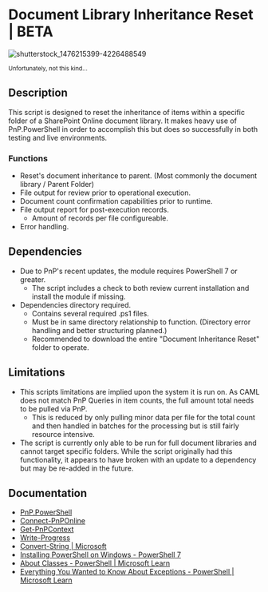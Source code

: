 # Document Library Inheritance Reset | BETA

![shutterstock_1476215399-4226488549](https://github.com/DravenWB/Microsoft_PowerShell_Scripts/assets/46582061/f3c93143-35ad-45ab-931f-3043d83bffdb)

<sup> Unfortunately, not this kind... </sup>

## Description

This script is designed to reset the inheritance of items within a specific folder of a SharePoint Online document library. It makes heavy use of PnP.PowerShell in order to accomplish this but does so successfully in both testing and live environments.

### Functions
- Reset's document inheritance to parent. (Most commonly the document library / Parent Folder)
- File output for review prior to operational execution.
- Document count confirmation capabilities prior to runtime.
- File output report for post-execution records.
   - Amount of records per file configureable. 
- Error handling.

## Dependencies
- Due to PnP's recent updates, the module requires PowerShell 7 or greater.
   - The script includes a check to both review current installation and install the module if missing.
- Dependencies directory required.
   - Contains several required .ps1 files.
   - Must be in same directory relationship to function. (Directory error handling and better structuring planned.)
   - Recommended to download the entire "Document Inheritance Reset" folder to operate.

## Limitations
- This scripts limitations are implied upon the system it is run on. As CAML does not match PnP Queries in item counts, the full amount total needs to be pulled via PnP.
   - This is reduced by only pulling minor data per file for the total count and then handled in batches for the processing but is still fairly resource intensive.
- The script is currently only able to be run for full document libraries and cannot target specific folders. While the script originally had this functionality, it appears to have broken with an update to a dependency but may be re-added in the future.

## Documentation
- [PnP.PowerShell](https://github.com/pnp/powershell)
- [Connect-PnPOnline](https://pnp.github.io/powershell/cmdlets/Connect-PnPOnline.html)
- [Get-PnPContext](https://pnp.github.io/powershell/cmdlets/Get-PnPContext.html)
- [Write-Progress](https://learn.microsoft.com/en-us/powershell/module/microsoft.powershell.utility/write-progress?view=powershell-7.4)
- [Convert-String | Microsoft](https://learn.microsoft.com/en-us/powershell/module/microsoft.powershell.utility/convert-string?view=powershell-5.1)
- [Installing PowerShell on Windows - PowerShell 7](https://learn.microsoft.com/en-us/powershell/scripting/install/installing-powershell-on-windows?view=powershell-7.4#installing-the-msi-package)
- [About Classes - PowerShell | Microsoft Learn](https://learn.microsoft.com/en-us/powershell/module/microsoft.powershell.core/about/about_classes?view=powershell-7.4)
- [Everything You Wanted to Know About Exceptions - PowerShell | Microsoft Learn](https://learn.microsoft.com/en-us/powershell/scripting/learn/deep-dives/everything-about-exceptions?view=powershell-7.4)
